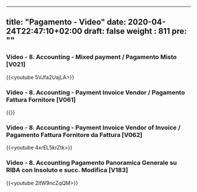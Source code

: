  ---
title: "Pagamento - Video"
date: 2020-04-24T22:47:10+02:00
draft: false
weight : 811
pre: "<b></b>"
---

### Video - 8. Accounting - Mixed payment / Pagamento Misto [V021]
{{<youtube 5VJfa2UajLA>}}
 
### Video - 8. Accounting - Payment Invoice Vendor / Pagamento Fattura Fornitore [V061]
{{<youtube ww93dYZKZA0>}}

### Video - 8. Accounting - Payment Invoice Vendor of Invoice / Pagamento Fattura Fornitore da Fattura [V062]
{{<youtube 4xrEL5krZtk>}}

### Video - 8. Accounting Pagamento Panoramica Generale su RIBA con Insoluto e succ. Modifica [V183]
{{<youtube 2ltW9ncZqQM>}}
